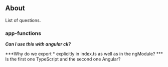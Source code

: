 ## About
List of questions. 

### app-functions
***Can I use this with angular cli?***

***Why do we export * explicitly in index.ts as well as in the ngModule? ***
Is the first one TypeScript and the second one Angular?